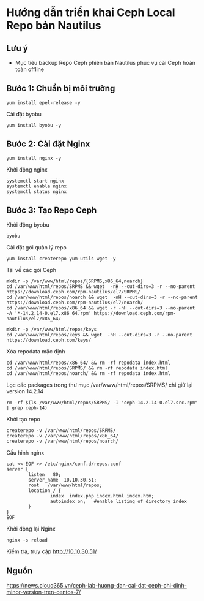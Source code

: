 # Hướng dẫn triển khai Ceph Local Repo bản Nautilus

## Lưu ý

- Mục tiêu backup Repo Ceph phiên bản Nautilus phục vụ cài Ceph hoàn toàn offline

## Bước 1: Chuẩn bị môi trường
```
yum install epel-release -y
```

Cài đặt byobu
```
yum install byobu -y
```

## Bước 2: Cài đặt Nginx
```
yum install nginx -y
```

Khởi động nginx
```
systemctl start nginx
systemctl enable nginx
systemctl status nginx
```

## Bước 3: Tạo Repo Ceph

Khởi động byobu
```
byobu
```

Cài đặt gói quản lý repo

```
yum install createrepo yum-utils wget -y
```

Tải về các gói Ceph
```
mkdir -p /var/www/html/repos/{SRPMS,x86_64,noarch}
cd /var/www/html/repos/SRPMS && wget  -nH --cut-dirs=3 -r --no-parent https://download.ceph.com/rpm-nautilus/el7/SRPMS/
cd /var/www/html/repos/noarch && wget  -nH --cut-dirs=3 -r --no-parent https://download.ceph.com/rpm-nautilus/el7/noarch/
cd /var/www/html/repos/x86_64 && wget -r -nH --cut-dirs=3 --no-parent -A '*-14.2.14-0.el7.x86_64.rpm' https://download.ceph.com/rpm-nautilus/el7/x86_64/

mkdir -p /var/www/html/repos/keys
cd /var/www/html/repos/keys && wget  -nH --cut-dirs=3 -r --no-parent https://download.ceph.com/keys/
```

Xóa repodata mặc định
```
cd /var/www/html/repos/x86_64/ && rm -rf repodata index.html
cd /var/www/html/repos/SRPMS/ && rm -rf repodata index.html
cd /var/www/html/repos/noarch/ && rm -rf repodata index.html
```

Lọc các packages trong thư mục /var/www/html/repos/SRPMS/ chỉ giữ lại version 14.2.14
```
rm -rf $(ls /var/www/html/repos/SRPMS/ -I "ceph-14.2.14-0.el7.src.rpm" | grep ceph-14)
```


Khởi tạo repo
```
createrepo -v /var/www/html/repos/SRPMS/
createrepo -v /var/www/html/repos/x86_64/
createrepo -v /var/www/html/repos/noarch/
```

Cấu hinh nginx
```
cat << EOF >> /etc/nginx/conf.d/repos.conf
server {
        listen   80;
        server_name  10.10.30.51;
        root   /var/www/html/repos;
        location / {
                index  index.php index.html index.htm;
                autoindex on;   #enable listing of directory index
        }
}
EOF
```

Khởi động lại Nginx
```
nginx -s reload
```

Kiểm tra, truy cập http://10.10.30.51/


## Nguồn

https://news.cloud365.vn/ceph-lab-huong-dan-cai-dat-ceph-chi-dinh-minor-version-tren-centos-7/
